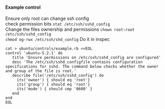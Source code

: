 #### Example control

Ensure only root can change ssh config  
check permission bits 
`stat /etc/ssh/sshd_config`  
Change the files ownership and permissions
`chown root:root /etc/ssh/sshd_config`  
`chmod og-rwx /etc/ssh/shd_config`
Do it in inspec
```
cat > ubuntu/controls/example.rb <<EOL
control 'ubuntu-5.2.1' do
   title 'Ensure permissions on /etc/ssh/sshd_config are configured'
   desc 'The /etc/ssh/sshd_configfile contains configuration specifications for sshd. The command below checks whether the owner and group of the file is root.'
   describe file('/etc/ssh/sshd_config') do
     its('owner') { should eq 'root'}
     its('group') { should eq 'root'}
     its('mode') { should cmp '0600' }
   end
end
EOL
```

